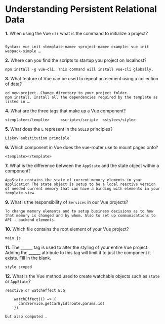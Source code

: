 # Understanding Persistent Relational Data

**1.** When using the Vue `cli` what is the command to initialize a project?
<!-- enter you answer in the space below -->
```

Syntax: vue init <template-name> <project-name> example: vue init webpack-simple …

```
**2.** Where can you find the scripts to startup you project on localhost?
<!-- enter you answer in the space below -->
```
npm install -g vue-cli. This command will install vue-cli globally. 

```
**3.** What feature of Vue can be used to repeat an element using a collection of data?
<!-- enter you answer in the space below -->
```
cd new-project. Change directory to your project folder.
npm install. Install all the dependencies required by the template as listed in …
```
**4.** What are the three tags that make up a Vue component?
<!-- enter you answer in the space below -->
```
<template></templte>     <script></script>  <style></style>
```
**5.** What does the `L` represent in the `SOLID` principles?
<!-- enter you answer in the space below -->
```
Liskov substitution principle  
```
**6.** Which component in Vue does the vue-router use to mount pages onto?
<!-- enter you answer in the space below -->
```
<template></template>
```
**7.** What is the difference between the `AppState` and the state object within a component?
<!-- enter you answer in the space below -->
```
AppState contains the state of current memory elements in your application The state object is setup to be a local reactive version of needed current memory that can have a binding with elements in your template view.
```
**9.** What is the responsibility of `Services` in our Vue projects?
<!-- enter you answer in the space below -->
```
To change memory elements and to setup business decisions as to how that memory is changed and by whom. Also to set up communications to API - backend elements.
```
**10.** Which file contains the root element of your Vue project?
<!-- enter you answer in the space below -->
```
main.js  
```
**11.** The ______ tag is used to alter the styling of your entire Vue project.  Adding the ______ attribute to this tag will limit it to just the component it exists.  Fill in the blank.
<!-- enter you answer in the space below -->
```
style scoped
```
**12.** What is the Vue method used to create watchable objects such as `state` or `AppState`?
<!-- enter you answer in the space below -->
```
reactive or watcheffect E.G 

    watchEffect(() => {
      carsService.getCarById(route.params.id)
    })

but also computed .

```